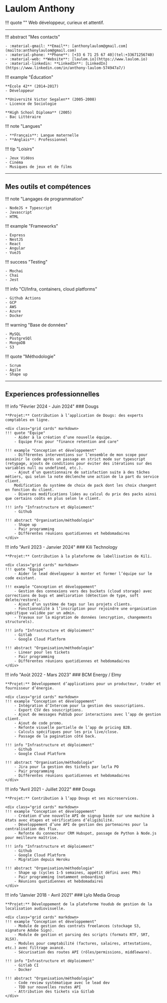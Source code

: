 # Laulom Anthony

!!! quote ""
    Web développeur, curieux et attentif.

---
<div class="grid cards" markdown>
!!! abstract "Mes contacts"

    - :material-gmail: **Email**: [anthonylaulom@gmail.com](mailto:anthonylaulom@gmail.com)  
    - :material-phone: **Phone**: [+33 6 71 25 67 40](tel:+33671256740)  
    - :material-web: **Website**: [laulom.io](https://www.laulom.io)  
    - :material-linkedin: **LinkedIn**: [LinkedIn](https://www.linkedin.com/in/anthony-laulom-574947a7/)

!!! example "Éducation"

    **École 42** (2014–2017)  
    - Développeur 

    **Université Victor Segalen** (2005-2008)
    - Licence de Sociologie

    **High School Diploma** (2005)  
    - Bac Littéraire

!!! note "Langues"

    - **Français**: Langue maternelle
    - **Anglais**: Professionnel

!!! tip "Loisirs"

    - Jeux Vidéos
    - Cinéma
    - Musiques de jeux et de films
</div>

---

## Mes outils et compétences

<div class="grid cards" markdown>
!!! note "Langages de programmation"

    - NodeJS + Typescript
    - Javascript
    - HTML

!!! example "Frameworks"

    - Express
    - NestJS
    - React
    - Angular
    - VueJS

!!! success "Testing"

    - Mochai
    - Chai
    - Jest

!!! info "CI/Infra, containers, cloud platforms"

    - Github Actions
    - GCP
    - AWS
    - Azure
    - Docker

!!! warning "Base de données"

    - MySQL
    - PostgreSQl
    - MongoDB
    - S3

!!! quote "Méthodologie"

    - Scrum
    - Agile
    - Shape up
</div>

---

## Experiences professionnelles

!!! info "Février 2024 - Juin 2024"
    ### Dougs

    **Projet:** Contribution à l’application de Dougs: des experts comptables en ligne.

    <div class="grid cards" markdown>
    !!! quote "Équipe"
        - Aider à la création d’une nouvelle équipe.
        - Équipe Frac pour "finance retention and care"

    !!! example "Conception et développement"
        - Différentes interventions sur l’ensemble de mon scope pour assainir le code après un passage en strict mode sur typescript (retypage, ajouts de conditions pour éviter des itérations sur des variables null ou undefined, etc.).
        - Ajout d’un questionnaire de satisfaction suite à des tâches métiers, qui selon la note déclenche une action de la part du service client.
        Modification du système de choix de pack dont les choix changent en fonction du client.
        - Diverses modifications liées au calcul du prix des packs ainsi que certains coûts en plus selon le client.

    !!! info "Infrastructure et déploiement"
        - Github

    !!! abstract "Organisation/méthodologie"
        - Shape up
        - Pair programming
        - Différentes réunions quotidiennes et hebdomadaires
    </div>

!!! info "Avril 2023 - Janvier 2024"
    ### Kili Technology

    **Projet:** Contribution à la plateforme de labellisation de Kili.

    <div class="grid cards" markdown>
    !!! quote "Équipe"
        - Aider le lead développeur à monter et former l’équipe sur le code existant.

    !!! example "Conception et développement"
        - Gestion des connexions vers des buckets (cloud storage) avec corrections de bugs et amélioration (détection de type, soft delete/restore).
        - Ajout d’un système de tags sur les projets clients.
        - Fonctionnalité à l’inscription pour rejoindre une organisation spécifique validée par un admin.
        - Travaux sur la migration de données (encryption, changements structurels).

    !!! info "Infrastructure et déploiement"
        - Gitlab
        - Google Cloud Platform

    !!! abstract "Organisation/méthodologie"
        - Linear pour les tickets
        - Pair programming
        - Différentes réunions quotidiennes et hebdomadaires
    </div>

!!! info "Août 2022 - Mars 2023"
    ### BCM Energy / Elmy

    **Projet:** Développement d’applications pour un producteur, trader et fournisseur d’énergie.

    <div class="grid cards" markdown>
    !!! example "Conception et développement"
        - Intégration d’Intercom pour la gestion des souscriptions.
        - Export CSV des souscriptions.
        - Ajout de messages PubSub pour interactions avec l’app de gestion client.
        - Ajout de code promo.
        - Refonte visuelle partielle de l’app de pricing B2B.
        - Calculs spécifiques pour les prix live/close.
        - Passage de la pagination côté back.

    !!! info "Infrastructure et déploiement"
        - Github
        - Google Cloud Platform

    !!! abstract "Organisation/méthodologie"
        - Jira pour la gestion des tickets par le/la PO
        - Pair programming
        - Différentes réunions quotidiennes et hebdomadaires
    </div>

!!! info "Avril 2021 - Juillet 2022"
    ### Dougs

    **Projet:** Contribution à l’app Dougs et ses microservices.

    <div class="grid cards" markdown>
    !!! example "Conception et développement"
        - Création d’une nouvelle API de signup basée sur une machine à états avec étapes et vérifications d’éligibilité.
        - Développement d’une API de gestion des partenaires pour la centralisation des flux.
        - Refonte du connecteur CRM Hubspot, passage de Python à Node.js pour meilleure maîtrise.

    !!! info "Infrastructure et déploiement"
        - Github
        - Google Cloud Platform
        - Migration depuis Heroku

    !!! abstract "Organisation/méthodologie"
        - Shape up (cycles 1-5 semaines, appétit défini avec PMs)
        - Pair programming (notamment onboarding)
        - Réunions quotidiennes et hebdomadaires
    </div>

!!! info "Janvier 2018 - Avril 2021"
    ### Lylo Media Group

    **Projet:** Développement de la plateforme Youdub de gestion de la localisation audiovisuelle.

    <div class="grid cards" markdown>
    !!! example "Conception et développement"
        - Module de gestion des contrats freelances (stockage S3, signature Adobe Sign).
        - Module de gestion et parsing des scripts (formats RTF, SRT, XLSX).
        - Modules pour comptabilité (factures, salaires, attestations, etc.) avec filtrage avancé.
        - Sécurisation des routes API (rôles/permissions, middleware).

    !!! info "Infrastructure et déploiement"
        - Gitlab CI
        - Docker

    !!! abstract "Organisation/méthodologie"
        - Code review systématique avec le lead dev
        - TDD sur nouvelles routes API
        - Attribution des tickets via Gitlab
    </div>
